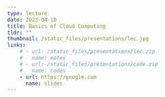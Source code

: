 ```yaml
---
type: lecture
date: 2023-04-10
title: Basics of Cloud Computing
tldr: ""
thumbnail: /static_files/presentations/lec.jpg
links: 
    # - url: /static_files/presentations/lec.zip
    #   name: notes
    # - url: /static_files/presentations/code.zip
    #   name: codes
    - url: https://google.com
      name: slides
---
```

<!-- **Suggested Readings:**
- [Readings 1](http://example.com)
- [Readings 2](http://example.com) -->
